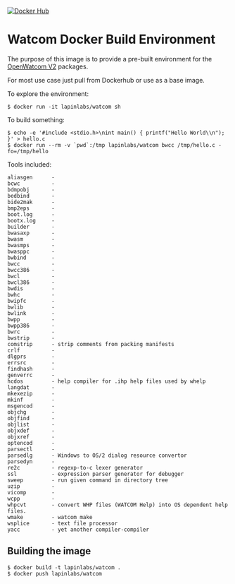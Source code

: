 [![Docker Hub](https://github.com/githubclaire/watcom-docker/actions/workflows/manual.yml/badge.svg)](https://hub.docker.com/dockerhy/watcom-docker/)

# Watcom Docker Build Environment

The purpose of this image is to provide a pre-built environment for the [OpenWatcom V2](https://github.com/open-watcom/open-watcom-v2/blob/master/projects.txt) packages.

For most use case just pull from Dockerhub or use as a base image.


To explore the environment:
```
$ docker run -it lapinlabs/watcom sh
```

To build something:
```
$ echo -e '#include <stdio.h>\nint main() { printf("Hello World\\n"); }' > hello.c
$ docker run --rm -v `pwd`:/tmp lapinlabs/watcom bwcc /tmp/hello.c -fo=/tmp/hello
```

Tools included:
```
aliasgen      -
bcwc          -
bdmpobj       -
bedbind       -
bide2mak      -
bmp2eps       -
boot.log      -
bootx.log     -
builder       -
bwasaxp       -
bwasm         -
bwasmps       -
bwasppc       -
bwbind        -
bwcc          -
bwcc386       -
bwcl          -
bwcl386       -
bwdis         -
bwhc          -
bwipfc        -
bwlib         -
bwlink        -
bwpp          -
bwpp386       -
bwrc          -
bwstrip       -
comstrip      - strip comments from packing manifests
crlf          -
dlgprs        -
errsrc        -
findhash      -
genverrc      -
hcdos         - help compiler for .ihp help files used by whelp
langdat       -
mkexezip      -
mkinf         -
msgencod      -
objchg        -
objfind       -
objlist       -
objxdef       -
objxref       -
optencod      -
parsectl      -
parsedlg      - Windows to OS/2 dialog resource convertor
parsedyn      -
re2c          - regexp-to-c lexer generator
ssl           - expression parser generator for debugger
sweep         - run given command in directory tree
uzip          -
vicomp        -
wcpp          -
whpcvt        - convert WHP files (WATCOM Help) into OS dependent help files.
wmake         - watcom make
wsplice       - text file processor
yacc          - yet another compiler-compiler
```

## Building the image

```
$ docker build -t lapinlabs/watcom .
$ docker push lapinlabs/watcom
```
